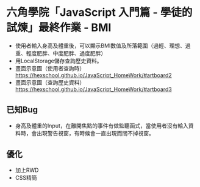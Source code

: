 # 六角學院「JavaScript 入門篇 - 學徒的試煉」最終作業 - BMI

- 使用者輸入身高及體重後，可以顯示BMI數值及所落範圍（過輕、理想、過重、輕度肥胖、中度肥胖、過度肥胖）
- 用LocalStorage儲存查詢歷史資料。
- 畫面示意圖（使用者查詢時） https://hexschool.github.io/JavaScript_HomeWork/#artboard2
- 畫面示意圖（查詢歷史資料） https://hexschool.github.io/JavaScript_HomeWork/#artboard3

## 已知Bug
- 身高及體重的Input，在離開焦點的事件有做監聽函式，當使用者沒有輸入資料時，會出現警告視窗，有時候會一直出現而關不掉視窗。

## 優化
- 加上RWD
- CSS精簡
